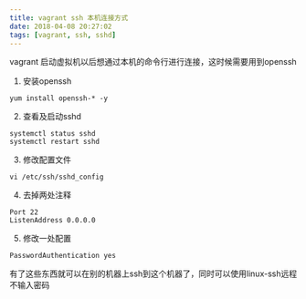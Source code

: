 ```yaml
---
title: vagrant ssh 本机连接方式
date: 2018-04-08 20:27:02
tags: [vagrant, ssh, sshd]
---
```

vagrant 启动虚拟机以后想通过本机的命令行进行连接，这时候需要用到openssh

1. 安装openssh

```
yum install openssh-* -y
```

2. 查看及启动sshd

```
systemctl status sshd
systemctl restart sshd
```

3. 修改配置文件

```
vi /etc/ssh/sshd_config
```

4. 去掉两处注释

```
Port 22
ListenAddress 0.0.0.0
```

5. 修改一处配置

```
PasswordAuthentication yes
```

有了这些东西就可以在别的机器上ssh到这个机器了，同时可以使用linux-ssh远程不输入密码